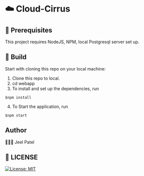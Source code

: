 # :cloud: Cloud-Cirrus

## :wrench: Prerequisites

This project requires NodeJS, NPM, local Postgresql server set up.
## :hammer: Build

Start with cloning this repo on your local machine:

1. Clone this repo to local. 
2. cd webapp
3. To install and set up the dependencies, run
```
$npm install
```
4. To Start the application, run
```   
$npm start   
``` 

## Author 
👨🏻‍💻 Jeel Patel

## :scroll: LICENSE

[![License: MIT](https://img.shields.io/badge/License-MIT-blue.svg)](./LICENSE)


